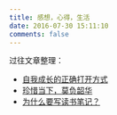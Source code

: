 ```yaml
---
title: 感想，心得，生活
date: 2016-07-30 15:11:10
comments: false
---
```

过往文章整理：
- [自我成长的正确打开方式](http://dannyzhang.run/2017/02/18/%E8%87%AA%E6%88%91%E6%88%90%E9%95%BF%E7%9A%84%E6%AD%A3%E7%A1%AE%E6%89%93%E5%BC%80%E6%96%B9%E5%BC%8F/)
- [珍惜当下，莫负韶华](http://dannyzhang.run/2016/08/14/%E7%8F%8D%E6%83%9C%E5%BD%93%E4%B8%8B%EF%BC%8C%E8%8E%AB%E8%B4%9F%E9%9F%B6%E5%8D%8E/)
- [为什么要写读书笔记？](http://dannyzhang.run/2016/03/29/whyDoWeNeedReadingNotes/)
